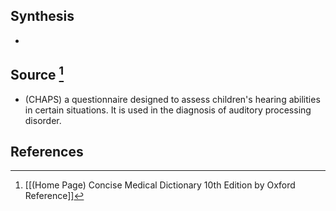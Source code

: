 ## Synthesis
- 
## Source [^1]
- (CHAPS) a questionnaire designed to assess children's hearing abilities in certain situations. It is used in the diagnosis of auditory processing disorder.
## References

[^1]: [[(Home Page) Concise Medical Dictionary 10th Edition by Oxford Reference]]